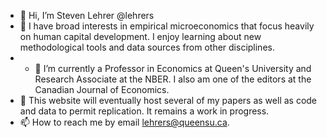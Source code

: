 - 👋 Hi, I’m Steven Lehrer @lehrers
- 👀 I have broad interests in empirical microeconomics that focus heavily on human capital development. I enjoy learning about new methodological tools and data sources from other disciplines.
- - 🌱 I’m currently a Professor in Economics at Queen's University and Research Associate at the NBER. I also am one of the editors at the Canadian Journal of Economics.
- 💞️ This website will eventually host several of my papers as well as code and data to permit replication. It remains a work in progress. 
- 📫 How to reach me by email lehrers@queensu.ca.

<!---
lehrers/lehrers is a ✨ special ✨ repository because its `README.md` (this file) appears on your GitHub profile.
You can click the Preview link to take a look at your changes.
--->
